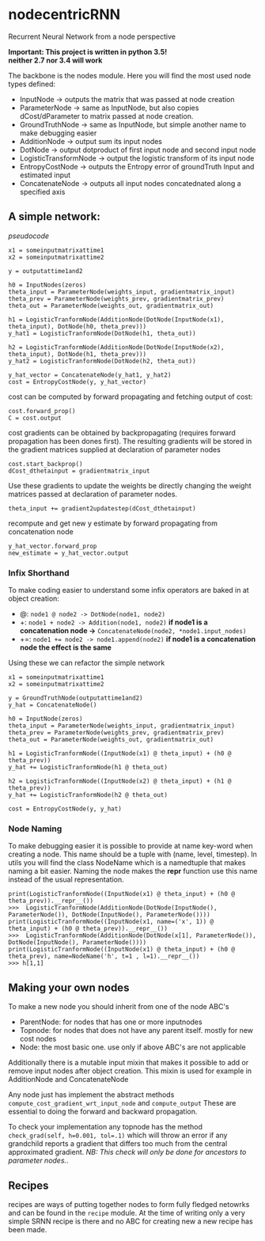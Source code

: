 # nodecentricRNN
Recurrent Neural Network from a node perspective

__Important: This project is written in python 3.5!   
neither 2.7 nor 3.4 will work__

The backbone is the nodes module. Here you will find the most used node types defined:
* InputNode -> outputs the matrix that was passed at node creation
* ParameterNode -> same as InputNode, but also copies dCost/dParameter to matrix passed at node creation.
* GroundTruthNode -> same as InputNode, but simple another name to make debugging easier
* AdditionNode -> output sum its input nodes
* DotNode -> output dotproduct of first input node and second input node
* LogisticTransformNode -> output the logistic transform of its input node
* EntropyCostNode -> outputs the Entropy error of groundTruth Input and estimated input
* ConcatenateNode -> outputs all input nodes concatednated along a specified axis

## A simple network:
*pseudocode*
```
x1 = someinputmatrixattime1
x2 = someinputmatrixattime2

y = outputattime1and2

h0 = InputNodes(zeros)
theta_input = ParameterNode(weights_input, gradientmatrix_input)
theta_prev = ParameterNode(weights_prev, gradientmatrix_prev)
theta_out = ParameterNode(weights_out, gradientmatrix_out)

h1 = LogisticTranformNode(AdditionNode(DotNode(InputNode(x1), theta_input), DotNode(h0, theta_prev)))
y_hat1 = LogisticTranformNode(DotNode(h1, theta_out))

h2 = LogisticTranformNode(AdditionNode(DotNode(InputNode(x2), theta_input), DotNode(h1, theta_prev)))
y_hat2 = LogisticTranformNode(DotNode(h2, theta_out))

y_hat_vector = ConcatenateNode(y_hat1, y_hat2)
cost = EntropyCostNode(y, y_hat_vector)
```

cost can be computed by forward propagating and fetching output of cost:
```
cost.forward_prop()
C = cost.output
```

cost gradients can be obtained by backpropagating (requires forward propagation has been dones first). The resulting gradients will be stored in the gradient matrices supplied at declaration of parameter nodes
```
cost.start_backprop()
dCost_dthetainput = gradientmatrix_input
```

Use these gradients to update the weights be directly changing the weight matrices passed at declaration of parameter nodes.


`theta_input += gradient2updatestep(dCost_dthetainput)`

recompute and get new y estimate by forward propagating from concatenation node
```
y_hat_vector.forward_prop
new_estimate = y_hat_vector.output
```

### Infix Shorthand
To make coding easier to understand some infix operators are baked in at object creation:
* @: `node1 @ node2 -> DotNode(node1, node2)`
* +: `node1 + node2 -> Addition(node1, node2)` __if node1 is a concatenation node ->__ `ConcatenateNode(node2, *node1.input_nodes)`
* +=: `node1 += node2 -> node1.append(node2)` __if node1 is a concatenation node the effect is the same__

Using these we can refactor the simple network

```
x1 = someinputmatrixattime1
x2 = someinputmatrixattime2

y = GroundTruthNode(outputattime1and2)
y_hat = ConcatenateNode()

h0 = InputNode(zeros)
theta_input = ParameterNode(weights_input, gradientmatrix_input)
theta_prev = ParameterNode(weights_prev, gradientmatrix_prev)
theta_out = ParameterNode(weights_out, gradientmatrix_out)

h1 = LogisticTranformNode((InputNode(x1) @ theta_input) + (h0 @ theta_prev))
y_hat += LogisticTranformNode(h1 @ theta_out)

h2 = LogisticTranformNode((InputNode(x2) @ theta_input) + (h1 @ theta_prev))
y_hat += LogisticTranformNode(h2 @ theta_out)

cost = EntropyCostNode(y, y_hat)
```
### Node Naming
To make debugging easier it is possible to provide at name key-word when creating a node. This name should be a tuple with (name, level, timestep). In utils you will find the class NodeName which is a namedtuple that makes naming a bit easier. Naming the node makes the __repr__ function use this name instead of the usual representation.
```
print(LogisticTranformNode((InputNode(x1) @ theta_input) + (h0 @ theta_prev)).__repr__())
>>>  LogisticTranformNode(AdditionNode(DotNode(InputNode(), ParameterNode()), DotNode(InputNode(), ParameterNode())))
print(LogisticTranformNode((InputNode(x1, name=('x', 1)) @ theta_input) + (h0 @ theta_prev)).__repr__())
>>>  LogisticTranformNode(AdditionNode(DotNode(x[1], ParameterNode()), DotNode(InputNode(), ParameterNode())))
print(LogisticTranformNode((InputNode(x1) @ theta_input) + (h0 @ theta_prev), name=NodeName('h', t=1 , l=1).__repr__())
>>> h[1,1]
```

## Making your own nodes

To make a new node you should inherit from one of the node ABC's
* ParentNode: for nodes that has one or more inputnodes
* Topnode: for nodes that does not have any parent itself. mostly for new cost nodes
* Node: the most basic one. use only if above ABC's are not applicable 

Additionally there is a mutable input mixin that makes it possible to add or remove input nodes after object creation.
This mixin is used for example in AdditionNode and ConcatenateNode

Any node just has implement the abstract methods `compute_cost_gradient_wrt_input_node` and  `compute_output`
These are essential to doing the forward and backward propagation.

To check your implementation any topnode has the method `check_grad(self, h=0.001, tol=.1)` which will throw an error if any grandchild reports a gradient that differs too much from the central approximated gradient. *NB: This check will _only_ be done for ancestors to parameter nodes.*. 

## Recipes

recipes are ways of putting together nodes to form fully fledged netowrks and can be found in the `recipe` module. At the time of writing only a very simple SRNN recipe is there and no ABC for creating new a new recipe has been made.







